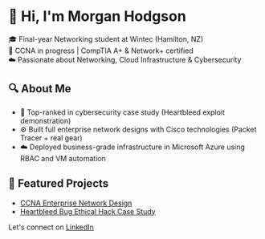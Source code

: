 # 👋 Hi, I'm Morgan Hodgson

🎓 Final-year Networking student at Wintec (Hamilton, NZ)  
🔧 CCNA in progress | CompTIA A+ & Network+ certified  
☁️ Passionate about Networking, Cloud Infrastructure & Cybersecurity

## 🔍 About Me
- 🧠 Top-ranked in cybersecurity case study (Heartbleed exploit demonstration)
- ⚙️ Built full enterprise network designs with Cisco technologies (Packet Tracer + real gear)
- ☁️ Deployed business-grade infrastructure in Microsoft Azure using RBAC and VM automation

## 📂 Featured Projects
- [CCNA Enterprise Network Design](https://github.com/Mogywa/ccna-network-design)
- [Heartbleed Bug Ethical Hack Case Study](https://github.com/Mogywa/heartbleed2025-demo)

Let's connect on [LinkedIn](https://www.linkedin.com/in/morgan-hodgson-05aa13320/)
